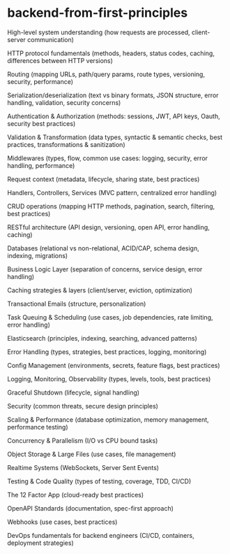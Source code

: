 # backend-from-first-principles
High-level system understanding (how requests are processed, client-server communication)

HTTP protocol fundamentals (methods, headers, status codes, caching, differences between HTTP versions)

Routing (mapping URLs, path/query params, route types, versioning, security, performance)

Serialization/deserialization (text vs binary formats, JSON structure, error handling, validation, security concerns)

Authentication & Authorization (methods: sessions, JWT, API keys, Oauth, security best practices)

Validation & Transformation (data types, syntactic & semantic checks, best practices, transformations & sanitization)

Middlewares (types, flow, common use cases: logging, security, error handling, performance)

Request context (metadata, lifecycle, sharing state, best practices)

Handlers, Controllers, Services (MVC pattern, centralized error handling)

CRUD operations (mapping HTTP methods, pagination, search, filtering, best practices)

RESTful architecture (API design, versioning, open API, error handling, caching)

Databases (relational vs non-relational, ACID/CAP, schema design, indexing, migrations)

Business Logic Layer (separation of concerns, service design, error handling)

Caching strategies & layers (client/server, eviction, optimization)

Transactional Emails (structure, personalization)

Task Queuing & Scheduling (use cases, job dependencies, rate limiting, error handling)

Elasticsearch (principles, indexing, searching, advanced patterns)

Error Handling (types, strategies, best practices, logging, monitoring)

Config Management (environments, secrets, feature flags, best practices)

Logging, Monitoring, Observability (types, levels, tools, best practices)

Graceful Shutdown (lifecycle, signal handling)

Security (common threats, secure design principles)

Scaling & Performance (database optimization, memory management, performance testing)

Concurrency & Parallelism (I/O vs CPU bound tasks)

Object Storage & Large Files (use cases, file management)

Realtime Systems (WebSockets, Server Sent Events)

Testing & Code Quality (types of testing, coverage, TDD, CI/CD)

The 12 Factor App (cloud-ready best practices)

OpenAPI Standards (documentation, spec-first approach)

Webhooks (use cases, best practices)

DevOps fundamentals for backend engineers (CI/CD, containers, deployment strategies)
